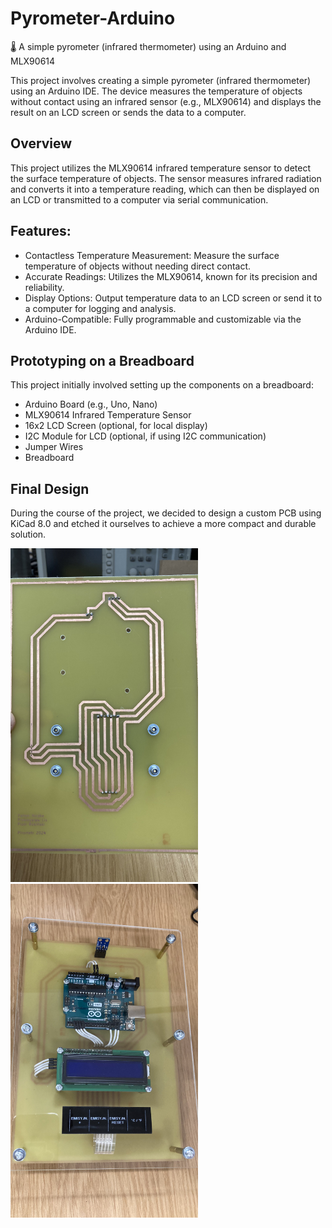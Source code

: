 # Pyrometer-Arduino
🌡️ A simple pyrometer (infrared thermometer) using an Arduino and MLX90614

This project involves creating a simple pyrometer (infrared thermometer) using an Arduino IDE. The device measures the temperature of objects without contact using an infrared sensor (e.g., MLX90614) and displays the result on an LCD screen or sends the data to a computer.

## Overview

This project utilizes the MLX90614 infrared temperature sensor to detect the surface temperature of objects. The sensor measures infrared radiation and converts it into a temperature reading, which can then be displayed on an LCD or transmitted to a computer via serial communication.

## Features:

- Contactless Temperature Measurement: Measure the surface temperature of objects without needing direct contact.
- Accurate Readings: Utilizes the MLX90614, known for its precision and reliability.
- Display Options: Output temperature data to an LCD screen or send it to a computer for logging and analysis.
- Arduino-Compatible: Fully programmable and customizable via the Arduino IDE.

## Prototyping on a Breadboard

This project initially involved setting up the components on a breadboard:
- Arduino Board (e.g., Uno, Nano)
- MLX90614 Infrared Temperature Sensor
- 16x2 LCD Screen (optional, for local display)
- I2C Module for LCD (optional, if using I2C communication)
- Jumper Wires
- Breadboard

## Final Design

During the course of the project, we decided to design a custom PCB using KiCad 8.0 and etched it ourselves to achieve a more compact and durable solution.

<img src="img/pyr1.jpg" width="300px"> <img src="img/pyr3.jpg" width="300px">
